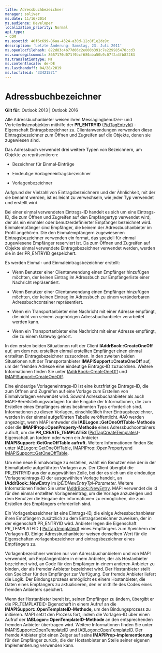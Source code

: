 ```yaml
---
title: Adressbuchbezeichner
manager: soliver
ms.date: 11/16/2014
ms.audience: Developer
localization_priority: Normal
api_type:
- COM
ms.assetid: 40f6c699-86aa-4324-a30d-12c8f1e2de9c
description: 'Letzte Änderung: Samstag, 23. Juli 2011'
ms.openlocfilehash: 822d83c4b77d06c2e000b391c7e229985470ccd3
ms.sourcegitcommit: 8657170d071f9bcf680aba50b9c07f2a4fb82283
ms.translationtype: MT
ms.contentlocale: de-DE
ms.lasthandoff: 04/28/2019
ms.locfileid: "33421571"
---
```

# <a name="address-book-identifiers"></a>Adressbuchbezeichner

  
  
**Gilt für**: Outlook 2013 | Outlook 2016 
  
Alle Adressbuchanbieter weisen ihren Messagingbenutzer- und Verteilerlistenobjekten mithilfe der **PR_ENTRYID** ([PidTagEntryId](pidtagentryid-canonical-property.md)) -Eigenschaft Eintragsbezeichner zu. Clientanwendungen verwenden diese Eintragsbezeichner zum Öffnen und Zugreifen auf die Objekte, denen sie zugewiesen sind.
  
Das Adressbuch verwendet drei weitere Typen von Bezeichnern, um Objekte zu repräsentieren:
  
- Bezeichner für Einmal-Einträge
    
- Eindeutige Vorlageneintragsbezeichner
    
- Vorlagenbezeichner
    
Aufgrund der Vielzahl von Eintragsbezeichnern und der Ähnlichkeit, mit der sie benannt werden, ist es leicht zu verwechseln, wie jeder Typ verwendet und erstellt wird. 
  
Bei einer einmal verwendeten Eintrags-ID handelt es sich um eine Eintrags-ID, die zum Öffnen und Zugreifen auf den Empfängertyp verwendet wird, der als ein einmaler oder benutzerdefinierter Empfänger bezeichnet wird. Einmalempfänger sind Empfänger, die keinem der Adressbuchanbieter im Profil angehören. Die den Einmalempfängern zugewiesenen Eintragsbezeichner verwenden ein format, das speziell für einmal zugewiesene Empfänger reserviert ist. Da zum Öffnen und Zugreifen auf Objekte einmal verwendete Eintragsbezeichner verwendet werden, werden sie in der PR_ENTRYID gespeichert.
  
Es werden Einmal- und Einmaleintragsbezeichner erstellt:
  
- Wenn Benutzer einer Clientanwendung einen Empfänger hinzufügen möchten, der keinen Eintrag im Adressbuch zur Empfängerliste einer Nachricht repräsentiert.
    
- Wenn Benutzer einer Clientanwendung einen Empfänger hinzufügen möchten, der keinen Eintrag im Adressbuch zu einem veränderbaren Adressbuchcontainer repräsentiert.
    
- Wenn ein Transportanbieter eine Nachricht mit einer Adresse empfängt, die nicht von seinem zugehörigen Adressbuchanbieter verarbeitet werden kann.
    
- Wenn ein Transportanbieter eine Nachricht mit einer Adresse empfängt, die zu einem Gateway gehört.
    
In den ersten beiden Situationen ruft der Client **IAddrBook::CreateOneOff** auf, um dem neu erstellten einmal erstellten Empfänger einen einmal erstellten Eintragsbezeichner zuzuordnen. In den zweiten beiden Situationen ruft der Transportanbieter **IMAPISupport::CreateOneOff** auf, um der fremden Adresse eine eindeutige Eintrags-ID zuzuordnen. Weitere Informationen finden Sie unter [IAddrBook::CreateOneOff](iaddrbook-createoneoff.md) und [IMAPISupport::CreateOneOff](imapisupport-createoneoff.md).
  
Eine eindeutige Vorlageneintrags-ID ist eine kurzfristige Eintrags-ID, die zum Öffnen und Zugreifen auf eine Vorlage zum Erstellen von Einmalvorlagen verwendet wird. Sowohl Adressbuchanbieter als auch MAPI-Bereitstellungsvorlagen für die Eingabe der Informationen, die zum Erstellen eines Empfängers eines bestimmten Typs erforderlich sind. Informationen zu diesen Vorlagen, einschließlich ihrer Eintragsbezeichner, werden in der einmal aufgeführten Tabelle veröffentlicht. #A0 werden angezeigt, wenn MAPI entweder die **IABLogon::GetOneOffTable-Methode** oder die **IMAPIProp::OpenProperty-Methode** eines Adressbuchcontainers aufruft, um die **PR_CREATE_TEMPLATES** ([PidTagCreateTemplates](pidtagcreatetemplates-canonical-property.md))-Eigenschaft an fordern oder wenn ein Anbieter **IMAPISupport::GetOneOffTable aufruft.** Weitere Informationen finden Sie unter [IABLogon::GetOneOffTable](iablogon-getoneofftable.md), [IMAPIProp::OpenProperty](imapiprop-openproperty.md)und [IMAPISupport::GetOneOffTable](imapisupport-getoneofftable.md).
  
Um eine neue Einmalvorlage zu erstellen, wählt ein Benutzer eine der in der Einmaltabelle aufgeführten Vorlagen aus. Der Client übergibt die PR_ENTRYID aus der ausgewählten Zeile, bei der es sich um die eindeutige Vorlageneintrags-ID der ausgewählten Vorlage handelt, an **IAddrBook::NewEntry** im _lpEIDNewEntryTpl-Parameter._ Weitere Informationen finden Sie unter [IAddrBook::NewEntry](iaddrbook-newentry.md). MAPI verwendet die id für den einmal erstellten Vorlageneintrag, um die Vorlage anzuzeigen und dem Benutzer die Eingabe der informationen zu ermöglichen, die zum Erstellen des Empfängers erforderlich sind. 
  
Ein Vorlagenbezeichner ist eine Eintrags-ID, die einige Adressbuchanbieter ihren Empfängern zusätzlich zu dem Eintragsbezeichner zuweisen, der in der eigenschaft PR_ENTRYID wird. Anbieter legen die Eigenschaft PR_TEMPLATEID **(** [PidTagTemplateid](pidtagtemplateid-canonical-property.md)) eines Empfängers zum Speichern der Vorlagen-ID. Einige Adressbuchanbieter weisen denselben Wert für die Eigenschaften vorlagenbezeichner und eintragsbezeichner eines Empfängers zu.
  
Vorlagenbezeichner werden nur von Adressbuchanbietern und von MAPI verwendet, um Empfängerdaten in einem Anbieter, der als Hostanbieter bezeichnet wird, an Code für den Empfänger in einem anderen Anbieter zu binden, der als fremder Anbieter bezeichnet wird. Der Hostanbieter stellt den Speicher für den Empfänger zur Verfügung. Der fremde Anbieter liefert die Logik. Der Bindungsprozess ermöglicht es einem Hostanbieter, die Daten eines Empfängers zu aktualisieren, den er mithilfe des Codes eines fremden Anbieters speichert.
  
Wenn der Hostanbieter bereit ist, seinen Empfänger zu ändern, übergibt er die PR_TEMPLATEID-Eigenschaft in einem Aufruf an die **IMAPISupport::OpenTemplateID-Methode,** um den Bindungsprozess zu initiieren. MAPI setzt den Prozess fort, indem die Vorlagen-ID über einen Aufruf der **IABLogon::OpenTemplateID-Methode** an den entsprechenden fremden Anbieter übertragen wird. Weitere Informationen finden Sie unter [IMAPISupport::OpenTemplateID](imapisupport-opentemplateid.md) und [IABLogon::OpenTemplateID](iablogon-opentemplateid.md). Der fremde Anbieter gibt einen Zeiger auf seine **IMAPIProp-Implementierung** für den Empfänger zurück, die der Hostanbieter an Stelle seiner eigenen Implementierung verwenden kann. 
  

